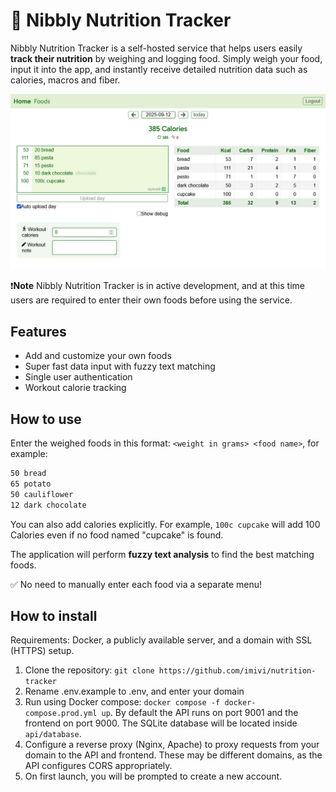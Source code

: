 # 🍏 Nibbly Nutrition Tracker

Nibbly Nutrition Tracker is a self-hosted service that helps users easily **track their nutrition** by weighing and logging food. Simply weigh your food, input it into the app, and instantly receive detailed nutrition data such as calories, macros and fiber.

<img src="https://github.com/imivi/nutrition-tracker/blob/main/docs/screenshot.jpg" alt="Screenshot">

❗**Note** Nibbly Nutrition Tracker is in active development, and at this time users are required to enter their own foods before using the service.

## Features

* Add and customize your own foods
* Super fast data input with fuzzy text matching
* Single user authentication
* Workout calorie tracking

## How to use

Enter the weighed foods in this format: `<weight in grams> <food name>`, for example:

```txt
50 bread
65 potato
50 cauliflower
12 dark chocolate
```

You can also add calories explicitly. For example, `100c cupcake` will add 100 Calories even if no food named "cupcake" is found.

The application will perform **fuzzy text analysis** to find the best matching foods.

✅ No need to manually enter each food via a separate menu!

## How to install

Requirements: Docker, a publicly available server, and a domain with SSL (HTTPS) setup.

1. Clone the repository: `git clone https://github.com/imivi/nutrition-tracker`
1. Rename .env.example to .env, and enter your domain
1. Run using Docker compose: `docker compose -f docker-compose.prod.yml up`. By default the API runs on port 9001 and the frontend on port 9000. The SQLite database will be located inside `api/database`.
1. Configure a reverse proxy (Nginx, Apache) to proxy requests from your domain to the API and frontend. These may be different domains, as the API configures CORS appropriately.
1. On first launch, you will be prompted to create a new account.